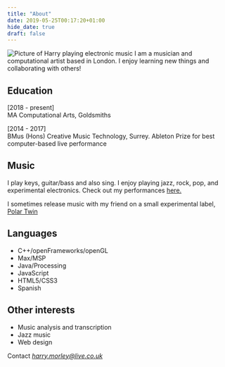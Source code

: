 ```yaml
---
title: "About"
date: 2019-05-25T00:17:20+01:00
hide_date: true
draft: false
---
```


![Picture of Harry playing electronic music](/img/about-small.jpg#right)
I am a musician and computational artist based in London. I enjoy learning new things and collaborating with others!

## Education
[2018 - present]  
MA Computational Arts, Goldsmiths  

[2014 - 2017]  
BMus (Hons) Creative Music Technology, Surrey. Ableton Prize for best computer-based live performance

## Music
I play keys, guitar/bass and also sing. I enjoy playing jazz, rock, pop, and experimental electronics. Check out my performances [here.](/categories/performance)

I sometimes release music with my friend on a small experimental label, [Polar Twin](https://polartwin.bandcamp.com)

## Languages
  * C++/openFrameworks/openGL
  * Max/MSP
  * Java/Processing
  * JavaScript
  * HTML5/CSS3
  * Spanish

## Other interests
  * Music analysis and transcription
  * Jazz music
  * Web design

Contact *harry.morley@live.co.uk*